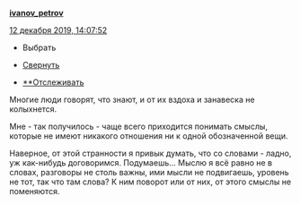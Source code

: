 [**ivanov_petrov**](https://ivanov-petrov.livejournal.com/)

 [12 декабря 2019, 14:07:52](https://ivanov-petrov.livejournal.com/837064.html?thread=142025672#t142025672)

- Выбрать

- [Свернуть](https://ivanov-petrov.livejournal.com/837064.html?thread=142025672#t142025672)

- [**Отслеживать](https://www.livejournal.com/manage/subscriptions/comments.bml?talkid=142025672&journal=ivanov_petrov)

Многие люди говорят, что знают, и от их вздоха и занавеска не колыхнется.

Мне - так получилось - чаще всего приходится понимать смыслы, которые не имеют никакого отношения ни к одной обозначенной вещи.

Наверное, от этой странности я привык думать, что со словами - ладно, уж как-нибудь договоримся. Подумаешь... Мыслю я всё равно не в словах, разговоры не столь важны, ими мысли не подвигаешь, уровень не тот, так что там слова? К ним поворот или от них, от этого смыслы не поменяются.

<div style="display: none;">  </div>